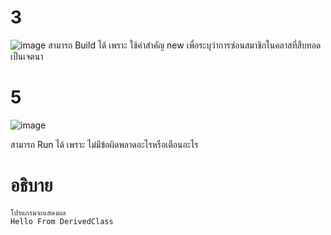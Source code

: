 # 3 #
![image](https://github.com/ThanaloekKaisai/03376836-OOP-2566-Lab-08/assets/144195683/5b8c746c-23a0-44a6-b796-0ee5e3ea1c40)
สามารถ Build ได้ เพราะ ใช้คำสำคัญ new เพื่อระบุว่าการซ่อนสมาชิกในคลาสที่สืบทอดเป็นเจตนา


# 5 #

![image](https://github.com/ThanaloekKaisai/03376836-OOP-2566-Lab-08/assets/144195683/ed3ac8ce-aef4-485e-adcf-1df20f68b854)

สามารถ Run ได้ เพราะ ไม่มีข้อผิดพลาดอะไรหรือเตือนอะไร

# อธิบาย #
```
โปรแกรมจะแสดงผล
Hello From DerivedClass
